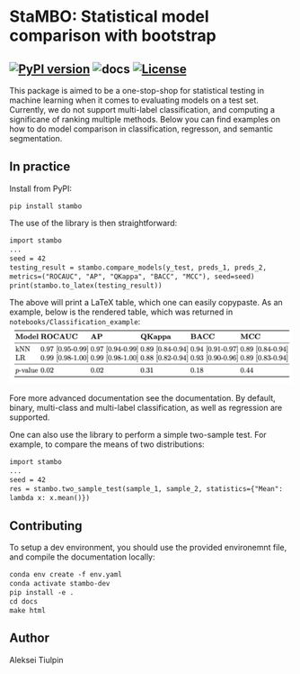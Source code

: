 # StaMBO: Statistical model comparison with bootstrap 
[![PyPI version](https://badge.fury.io/py/stambo.svg)](https://badge.fury.io/py/stambo)
![docs](https://github.com/oulu-imeds/stambo/workflows/documentation/badge.svg)
[![License](http://img.shields.io/badge/license-MIT-brightgreen.svg?style=flat)](LICENSE.md)
------------------------
This package is aimed to be a one-stop-shop for statistical testing in machine learning when it comes to evaluating models on a test set. Currently, we do not support multi-label classification, and computing a significane of ranking multiple methods. Below you can find examples on how to do model comparison in classification, regresson, and semantic segmentation.

## In practice
Install from PyPI:
```
pip install stambo
```

The use of the library is then straightforward:
```
import stambo
...
seed = 42
testing_result = stambo.compare_models(y_test, preds_1, preds_2, metrics=("ROCAUC", "AP", "QKappa", "BACC", "MCC"), seed=seed)
print(stambo.to_latex(testing_result))
```

The above will print a LaTeX table, which one can easily copypaste. As an example, below is the rendered table, which was returned in `notebooks/Classification_example`:
![Table](docs/source/_static/example_table.png)

Fore more advanced documentation see the documentation. By default, binary, multi-class and multi-label classification, as well as regression are supported.

One can also use the library to perform a simple two-sample test. For example, to compare the means of two distributions:
```
import stambo
...
seed = 42
res = stambo.two_sample_test(sample_1, sample_2, statistics={"Mean": lambda x: x.mean()})
```


## Contributing

To setup a dev environment, you should use the provided environemnt file, and compile the documentation locally:
```
conda env create -f env.yaml
conda activate stambo-dev
pip install -e .
cd docs
make html
```

## Author
Aleksei Tiulpin
